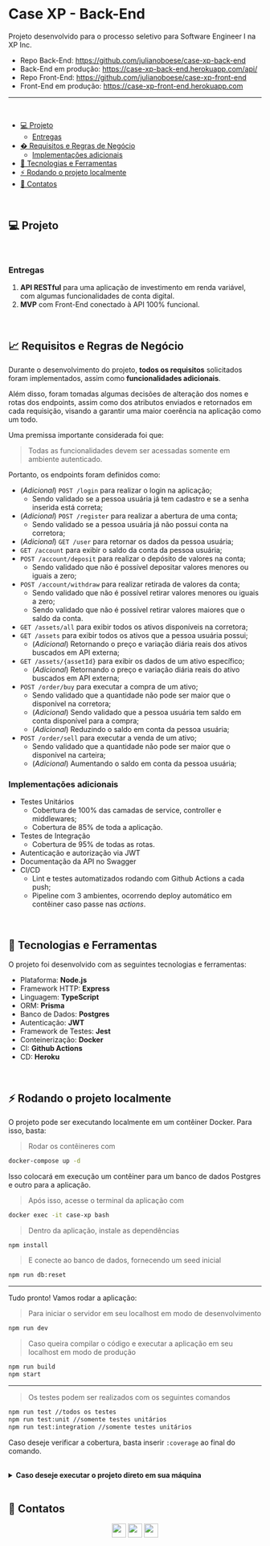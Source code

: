 # Case XP - Back-End <!-- omit in toc -->

Projeto desenvolvido para o processo seletivo para Software Engineer I na XP Inc.

- Repo Back-End: https://github.com/julianoboese/case-xp-back-end
- Back-End em produção: https://case-xp-back-end.herokuapp.com/api/
- Repo Front-End: https://github.com/julianoboese/case-xp-front-end
- Front-End em produção: https://case-xp-front-end.herokuapp.com

<hr />
<br />

- [💻 Projeto](#-projeto)
  - [Entregas](#entregas)
- [� Requisitos e Regras de Negócio](#-requisitos-e-regras-de-negócio)
  - [Implementações adicionais](#implementações-adicionais)
- [🚀 Tecnologias e Ferramentas](#-tecnologias-e-ferramentas)
- [⚡ Rodando o projeto localmente](#-rodando-o-projeto-localmente)
- [💬 Contatos](#-contatos)

<br />

## 💻 Projeto

<br />

### Entregas
1. **API RESTful** para uma aplicação de investimento em renda variável, com algumas funcionalidades de conta digital.
2. **MVP** com Front-End conectado à API 100% funcional.

<br />

## 📈 Requisitos e Regras de Negócio
Durante o desenvolvimento do projeto, **todos os requisitos** solicitados foram implementados, assim como **funcionalidades adicionais**.

Além disso, foram tomadas algumas decisões de alteração dos nomes e rotas dos endpoints, assim como dos atributos enviados e retornados em cada requisição, visando a garantir uma maior coerência na aplicação como um todo.

Uma premissa importante considerada foi que:
> Todas as funcionalidades devem ser acessadas somente em ambiente autenticado.

Portanto, os endpoints foram definidos como:

- (*Adicional*) `POST /login` para realizar o login na aplicação;
  - Sendo validado se a pessoa usuária já tem cadastro e se a senha inserida está correta;
- (*Adicional*) `POST /register` para realizar a abertura de uma conta;
  - Sendo validado se a pessoa usuária já não possui conta na corretora;
- (*Adicional*) `GET /user` para retornar os dados da pessoa usuária;
- `GET /account` para exibir o saldo da conta da pessoa usuária;
- `POST /account/deposit` para realizar o depósito de valores na conta;
  - Sendo validado que não é possível depositar valores menores ou iguais a zero;
- `POST /account/withdraw` para realizar retirada de valores da conta;
  - Sendo validado que não é possível retirar valores menores ou iguais a zero;
  - Sendo validado que não é possível retirar valores maiores que o saldo da conta.
- `GET /assets/all` para exibir todos os ativos disponíveis na corretora;
- `GET /assets` para exibir todos os ativos que a pessoa usuária possui;
  - (*Adicional*) Retornando o preço e variação diária reais dos ativos buscados em API externa;
- `GET /assets/{assetId}` para exibir os dados de um ativo específico;
  - (*Adicional*) Retornando o preço e variação diária reais do ativo buscados em API externa;
- `POST /order/buy` para executar a compra de um ativo;
  - Sendo validado que a quantidade não pode ser maior que o disponível na corretora;
  - (*Adicional*) Sendo validado que a pessoa usuária tem saldo em conta disponível para a compra;
  - (*Adicional*) Reduzindo o saldo em conta da pessoa usuária;
- `POST /order/sell` para executar a venda de um ativo;
  - Sendo validado que a quantidade não pode ser maior que o disponível na carteira;
  - (*Adicional*) Aumentando o saldo em conta da pessoa usuária;

### Implementações adicionais

- Testes Unitários
  - Cobertura de 100% das camadas de service, controller e middlewares;
  - Cobertura de 85% de toda a aplicação.
- Testes de Integração
  - Cobertura de 95% de todas as rotas.
- Autenticação e autorização via JWT
- Documentação da API no Swagger
- CI/CD
  - Lint e testes automatizados rodando com Github Actions a cada push;
  - Pipeline com 3 ambientes, ocorrendo deploy automático em contêiner caso passe nas *actions*.

<br />

## 🚀 Tecnologias e Ferramentas
O projeto foi desenvolvido com as seguintes tecnologias e ferramentas:

- Plataforma: **Node.js**
- Framework HTTP: **Express**
- Linguagem: **TypeScript**
- ORM: **Prisma**
- Banco de Dados: **Postgres**
- Autenticação: **JWT**
- Framework de Testes: **Jest**
- Conteinerização: **Docker**
- CI: **Github Actions**
- CD: **Heroku**

<br />

## ⚡ Rodando o projeto localmente

O projeto pode ser executando localmente em um contêiner Docker. Para isso, basta:
> Rodar os contêineres com
```bash
docker-compose up -d
``` 
Isso colocará em execução um contêiner para um banco de dados Postgres e outro para a aplicação.
> Após isso, acesse o terminal da aplicação com
```bash
docker exec -it case-xp bash
``` 
> Dentro da aplicação, instale as dependências
```bash
npm install
``` 
> E conecte ao banco de dados, fornecendo um seed inicial
```bash
npm run db:reset
``` 
<hr />

Tudo pronto! Vamos rodar a aplicação:

> Para iniciar o servidor em seu localhost em modo de desenvolvimento
```bash
npm run dev
``` 
> Caso queira compilar o código e executar a aplicação em seu localhost em modo de produção
```bash
npm run build
npm start
``` 
<hr />

> Os testes podem ser realizados com os seguintes comandos
```bash
npm run test //todos os testes
npm run test:unit //somente testes unitários
npm run test:integration //somente testes unitários
``` 
Caso deseje verificar a cobertura, basta inserir `:coverage` ao final do comando.

<br />

<details>
  <summary><strong>Caso deseje executar o projeto direto em sua máquina</strong></summary><br />

  Nesse caso:
  - É necessário que sua máquina tenha o `node` instalado, preferencialmente na versão 16.
  - Configure em um arquivo `.env` as variáveis de ambiente indicadas no arquivo de exemplo.

  Com isso, é necessário apenas subir o banco de dados em um contêiner (ou configurar um banco local):
  > Rodar o contêiner do banco de dados
  ```bash
  docker-compose up -d postgres
  ``` 
  > Instale as dependências
  ```bash
  npm install
  ``` 
  > E conecte ao banco de dados, fornecendo um seed inicial
  ```bash
  npm run db:reset
  ``` 
  <hr />

Tudo pronto! Vamos rodar a aplicação:

> Para iniciar o servidor em seu localhost em modo de desenvolvimento
```bash
npm run dev
``` 
> Caso queira compilar o código e executar a aplicação em seu localhost em modo de produção
```bash
npm run build
npm start
``` 
<hr />

> Os testes podem ser realizados com os seguintes comandos
```bash
npm run test //todos os testes
npm run test:unit //somente testes unitários
npm run test:integration //somente testes unitários
``` 
Caso deseje verificar a cobertura, basta inserir `:coverage` ao final do comando.
</details>


<br />

## 💬 Contatos

<div align="center" style="display: inline_block">
  <a href="https://julianoboese.github.io" target="_blank"><img height="28rem" src="https://img.shields.io/badge/my_portfolio-3fc337?style=for-the-badge" target="_blank"></a> 
  <a href="https://www.linkedin.com/in/julianoboese" target="_blank"><img height="28rem" src="https://img.shields.io/badge/LinkedIn-0077B5?style=for-the-badge&logo=linkedin&logoColor=white"></a> 
  <a href = "mailto:juliano.boese@gmail.com"><img height="28rem" src="https://img.shields.io/badge/Gmail-D14836?style=for-the-badge&logo=gmail&logoColor=white" target="_blank"></a>
</div>